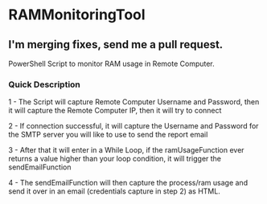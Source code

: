 # RAMMonitoringTool
## I'm merging fixes, send me a pull request.
PowerShell Script to monitor RAM usage in Remote Computer.

### Quick Description

1 - The Script will capture Remote Computer Username and Password, then it will capture the Remote Computer IP, then it will try to connect

2 - If connection successful, it will capture the Username and Password for the SMTP server you will like to use to send the report email

3 - After that it will enter in a While Loop, if the ramUsageFunction ever returns a value higher than your loop condition, it will trigger the sendEmailFunction

4 - The sendEmailFunction will then capture the process/ram usage and send it over in an email (credentials capture in step 2) as HTML.
